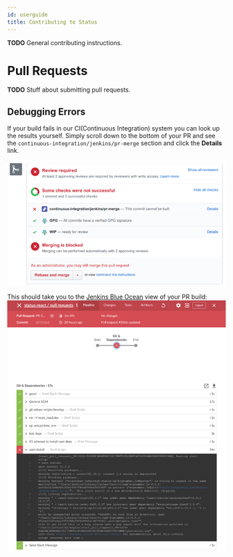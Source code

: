 ```yaml
---
id: userguide
title: Contributing to Status
---
```


__TODO__ General contributing instructions.

# Pull Requests

__TODO__ Stuff about submitting pull requests.

## Debugging Errors

If your build fails in our CI(Continuous Integration) system you can look up the results yourself.
Simply scroll down to the bottom of your PR and see the `continuous-integration/jenkins/pr-merge` section and click the __Details__ link.

![Pull Request Build Failure](/docs/assets/status-gh-pr-ci.png)

This should take you to the [Jenkins Blue Ocean](https://jenkins.io/projects/blueocean/) view of your PR build:
![CI Build Error](/docs/assets/status-gh-pr-error.png)

